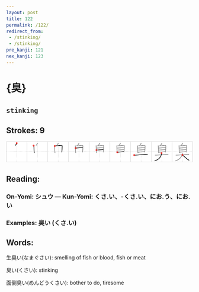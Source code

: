 ```yaml
---
layout: post
title: 122
permalink: /122/
redirect_from:
 - /stinking/
 - /stinking/
pre_kanji: 121
nex_kanji: 123
---
```


# {臭}

## `stinking`

## Strokes: 9

<div class="stroke"><img src="../images/E887AD.png" /></div>

## Reading:

### On-Yomi: シュウ &mdash; Kun-Yomi: くさ.い、-くさ.い、にお.う、にお.い

### Examples: 臭い (くさ.い)

## Words:

生臭い(なまぐさい): smelling of fish or blood, fish or meat

臭い(くさい): stinking

面倒臭い(めんどうくさい): bother to do, tiresome
